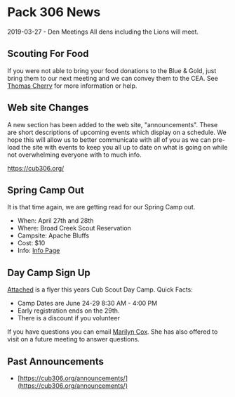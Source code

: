 # Pack 306 News #
2019-03-27 - Den Meetings
All dens including the Lions will meet.

## Scouting For Food ##
If you were not able to bring your food donations to the Blue & Gold, just bring them to our next meeting and we can convey them to the CEA. See [Thomas Cherry](mailto:cubmaster@cub306.org) for more information or help.

## Web site Changes ##
A new section has been added to the web site, "announcements". These are short  descriptions of upcoming events which display on a schedule. We hope this will allow us to better communicate with all of you as we can pre-load the site with events to keep you all up to date on what is going on while not overwhelming everyone with to much info.

https://cub306.org/

## Spring Camp Out ##
It is that time again, we are getting read for our Spring Camp out.

* When: April 27th and 28th
* Where: Broad Creek Scout Reservation 
* Campsite: Apache Bluffs
* Cost: $10
* Info: [Info Page](https://cub306.org/events/2018_2019/spring_campout/)

## Day Camp Sign Up ##
[Attached](2019-03-13/CampArrowheadDayCamp2019flyer.pdf) is a flyer this years Cub Scout Day Camp.
Quick Facts:

* Camp Dates are June 24-29 8:30 AM - 4:00 PM
* Early registration ends on the 29th. 
* There is a discount if you volunteer

If you have questions you can email [Marilyn Cox](arrowheaddaycamp@gmail.com?subject=Questions%20From%20Pack%20306). She has also offered to visit on a future meeting to answer questions.

## Past Announcements ##
* [https://cub306.org/announcements/](https://cub306.org/announcements/)